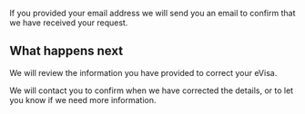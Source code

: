 If you provided your email address we will send you an email to confirm that we have received your request.

<h2 class='govuk-heading-m'>What happens next</h2>

We will review the information you have provided to correct your eVisa.

We will contact you to confirm when we have corrected the details, or to let you know if we need more information.
